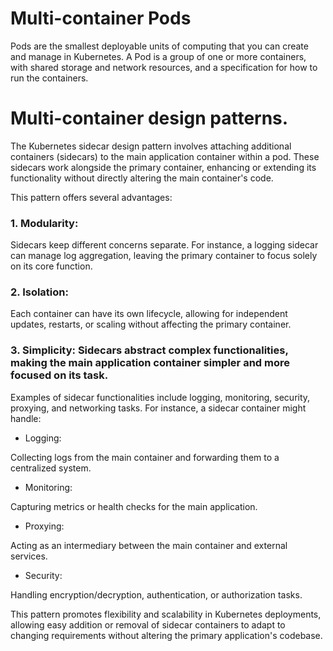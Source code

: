 # Multi-container Pods

Pods are the smallest deployable units of computing that you can create and manage in Kubernetes.
A Pod is a group of one or more containers, with shared storage and network resources, and a specification for how to run the containers.

# Multi-container design patterns.

The Kubernetes sidecar design pattern involves attaching additional containers (sidecars) to the main application container within a pod. These sidecars work alongside the primary container, enhancing or extending its functionality without directly altering the main container's code.

This pattern offers several advantages:

### 1. Modularity: 

Sidecars keep different concerns separate. For instance, a logging sidecar can manage log aggregation, leaving the primary container to focus solely on its core function.

### 2. Isolation:

Each container can have its own lifecycle, allowing for independent updates, restarts, or scaling without affecting the primary container.

### 3. Simplicity: Sidecars abstract complex functionalities, making the main application container simpler and more focused on its task.

Examples of sidecar functionalities include logging, monitoring, security, proxying, and networking tasks. For instance, a sidecar container might handle:

- Logging: 

Collecting logs from the main container and forwarding them to a centralized system.

- Monitoring: 

Capturing metrics or health checks for the main application.

- Proxying: 

Acting as an intermediary between the main container and external services.

- Security: 

Handling encryption/decryption, authentication, or authorization tasks.

This pattern promotes flexibility and scalability in Kubernetes deployments, allowing easy addition or removal of sidecar containers to adapt to changing requirements without altering the primary application's codebase.

